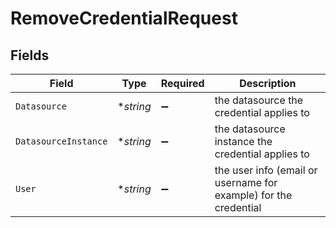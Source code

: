 # RemoveCredentialRequest


## Fields

| Field                                                            | Type                                                             | Required                                                         | Description                                                      |
| ---------------------------------------------------------------- | ---------------------------------------------------------------- | ---------------------------------------------------------------- | ---------------------------------------------------------------- |
| `Datasource`                                                     | **string*                                                        | :heavy_minus_sign:                                               | the datasource the credential applies to                         |
| `DatasourceInstance`                                             | **string*                                                        | :heavy_minus_sign:                                               | the datasource instance the credential applies to                |
| `User`                                                           | **string*                                                        | :heavy_minus_sign:                                               | the user info (email or username for example) for the credential |